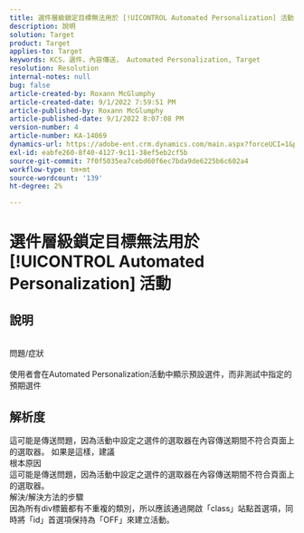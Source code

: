 ```yaml
---
title: 選件層級鎖定目標無法用於 [!UICONTROL Automated Personalization] 活動
description: 說明
solution: Target
product: Target
applies-to: Target
keywords: KCS，選件，內容傳送， Automated Personalization, Target
resolution: Resolution
internal-notes: null
bug: false
article-created-by: Roxann McGlumphy
article-created-date: 9/1/2022 7:59:51 PM
article-published-by: Roxann McGlumphy
article-published-date: 9/1/2022 8:07:08 PM
version-number: 4
article-number: KA-14069
dynamics-url: https://adobe-ent.crm.dynamics.com/main.aspx?forceUCI=1&pagetype=entityrecord&etn=knowledgearticle&id=9cd741a0-302a-ed11-9db1-002248086a27
exl-id: eabfe260-8f40-4127-9c11-38ef5eb2cf5b
source-git-commit: 7f0f5035ea7cebd60f6ec7bda9de6225b6c602a4
workflow-type: tm+mt
source-wordcount: '139'
ht-degree: 2%

---
```


# 選件層級鎖定目標無法用於 [!UICONTROL Automated Personalization] 活動

## 說明

<br>問題/症狀<br><br>
使用者會在Automated Personalization活動中顯示預設選件，而非測試中指定的預期選件


## 解析度


這可能是傳送問題，因為活動中設定之選件的選取器在內容傳送期間不符合頁面上的選取器。 如果是這樣，建議
<br>根本原因<br>
這可能是傳送問題，因為活動中設定之選件的選取器在內容傳送期間不符合頁面上的選取器。
<br>解決/解決方法的步驟<br>
因為所有div標籤都有不重複的類別，所以應該通過開啟「class」站點首選項，同時將「id」首選項保持為「OFF」來建立活動。
